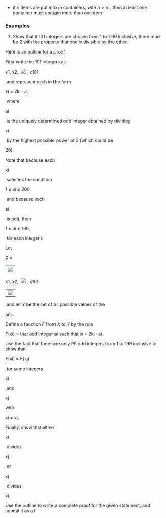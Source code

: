 - if $n$ items are put into $m$ containers, with $n > m$, then at least one container must contain more than one item


### Examples
1. Show that if 101 integers are chosen from 1 to 200 inclusive, there must be 2 with the property that one is divisible by the other.

Here is an outline for a proof.

First write the 101 integers as 

x1, x2,  ![](https://www.webassign.net/wastatic/wacache060a4492deb9aa2bf33043201fd9886e/watex/img/ldots.gif) , x101,

 and represent each in the form 

xi = 2ki · ai,

 where 

ai

 is the uniquely determined odd integer obtained by dividing 

xi

 by the highest possible power of 2 (which could be 

20).

Note that because each 

xi

 satisfies the condition 

1 ≤ xi ≤ 200

 and because each 

ai

 is odd, then 

1 ≤ ai ≤ 199,

 for each integer _i_.

Let 

X = 

|   |
|---|
|![](https://www.webassign.net/wastatic/wacache060a4492deb9aa2bf33043201fd9886e/watex/img/leftbrace1.gif)|

x1, x2,  ![](https://www.webassign.net/wastatic/wacache060a4492deb9aa2bf33043201fd9886e/watex/img/ldots.gif) , x101

|                                                                                                           |
| --------------------------------------------------------------------------------------------------------- |
| ![](https://www.webassign.net/wastatic/wacache060a4492deb9aa2bf33043201fd9886e/watex/img/rightbrace1.gif) |

 and let _Y_ be the set of all possible values of the 

ai's.

Define a function _F_ from _X_ to _Y_ by the rule 

F(xi) = that odd integer ai such that xi = 2ki · ai.

Use the fact that there are only 99 odd integers from 1 to 199 inclusive to show that 

F(xi) = F(xj)

 for some integers 

xi

 and 

xj

with 

xi ≠ xj.

Finally, show that either 

xi

 divides 

xj

 or 

xj

 divides 

xi.

Use the outline to write a complete proof for the given statement, and submit it as a f